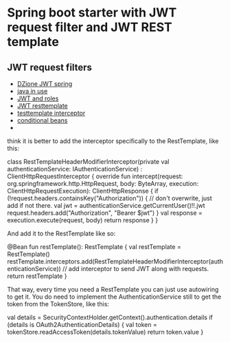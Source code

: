 # Spring boot starter with JWT request filter and JWT REST template

## JWT request filters

* [DZione JWT spring](https://dzone.com/articles/spring-boot-security-json-web-tokenjwt-hello-world)
* [java in use](https://medium.com/swlh/spring-boot-security-jwt-hello-world-example-b479e457664c)
* [JWT and roles](https://medium.com/@hantsy/protect-rest-apis-with-spring-security-and-jwt-5fbc90305cc5)
* [JWT resttemplate](https://www.kingsware.de/2019/07/20/spring-boot-passthrough-jwt-with-resttemplate/)
* [testtemplate interceptor](https://stackoverflow.com/questions/46729203/propagate-http-header-jwt-token-over-services-using-spring-rest-template)
* [conditional beans](https://reflectoring.io/spring-boot-conditionals/)
* []()

 think it is better to add the interceptor specifically to the RestTemplate, like this:
 
 class RestTemplateHeaderModifierInterceptor(private val authenticationService: IAuthenticationService) : ClientHttpRequestInterceptor {
    override fun intercept(request: org.springframework.http.HttpRequest, body: ByteArray, execution: ClientHttpRequestExecution): ClientHttpResponse {
        if (!request.headers.containsKey("Authorization")) {
            // don't overwrite, just add if not there.
            val jwt = authenticationService.getCurrentUser()!!.jwt
            request.headers.add("Authorization", "Bearer $jwt")
        }
        val response = execution.execute(request, body)
        return response
    }
}

And add it to the RestTemplate like so:

@Bean
fun restTemplate(): RestTemplate {
    val restTemplate = RestTemplate()
restTemplate.interceptors.add(RestTemplateHeaderModifierInterceptor(authenticationService)) // add interceptor to send JWT along with requests.
    return restTemplate
}


That way, every time you need a RestTemplate you can just use autowiring to get it. You do need to implement the AuthenticationService still to get the token from the TokenStore, like this:


val details = SecurityContextHolder.getContext().authentication.details
if (details is OAuth2AuthenticationDetails) {
   val token = tokenStore.readAccessToken(details.tokenValue)
   return token.value
}

